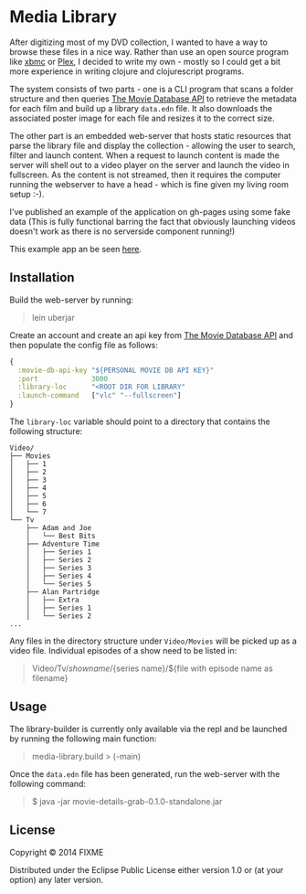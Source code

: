 # Media Library

After digitizing most of my DVD collection, I wanted to have a way to browse these files in a nice way. Rather than use an open source program like [xbmc](http://www.raspbmc.com/) or [Plex](https://plex.tv/), I decided to write my own - mostly so I could get a bit more experience in writing clojure and clojurescript programs.

The system consists of two parts - one is a CLI program that scans a folder structure and then queries [The Movie Database API](http://docs.themoviedb.apiary.io/) to retrieve the metadata for each film and build up a library `data.edn` file. It also downloads the associated poster image for each file and resizes it to the correct size.

The other part is an embedded web-server that hosts static resources that parse the library file and display the collection - allowing the user to search, filter and launch content. When a request to launch content is made the server will shell out to a video player on the server and launch the video in fullscreen. As the content is not streamed, then it requires the computer running the webserver to have a head - which is fine given my living room setup :-).

I've published an example of the application on gh-pages using some fake data (This is fully functional barring the fact that obviously launching videos doesn't work as there is no serverside component running!)

This example app an be seen [here](http://optimisticpanda.co.uk/media-library/).

## Installation

Build the web-server by running: 

> lein uberjar

Create an account and create an api key from [The Movie Database API](https://www.themoviedb.org/login) and then populate the config file as follows:

```clojure
{
  :movie-db-api-key "${PERSONAL MOVIE DB API KEY}"
  :port             3000
  :library-loc      "<ROOT DIR FOR LIBRARY"
  :launch-command   ["vlc" "--fullscreen"]
}
```

The `library-loc` variable should point to a directory that contains the following structure: 
```
Video/
├── Movies
│   ├── 1
│   ├── 2
│   ├── 3
│   ├── 4
│   ├── 5
│   ├── 6
│   └── 7
└── Tv
    ├── Adam and Joe
    │   └── Best Bits
    ├── Adventure Time
    │   ├── Series 1
    │   ├── Series 2
    │   ├── Series 3
    │   ├── Series 4
    │   └── Series 5
    ├── Alan Partridge
    │   ├── Extra
    │   ├── Series 1
    │   └── Series 2
...
```
Any files in the directory structure under `Video/Movies` will be picked up as a video file.
Individual episodes of a show need to be listed in: 

> Video/Tv/${show name}/${series name}/${file with episode name as filename} 

## Usage

The library-builder is currently only available via the repl and be launched by running the following main function:
	
> media-library.build > (-main)  

Once the `data.edn` file has been generated, run the web-server with the following command:

>    $ java -jar movie-details-grab-0.1.0-standalone.jar 

## License

Copyright © 2014 FIXME

Distributed under the Eclipse Public License either version 1.0 or (at
your option) any later version.
